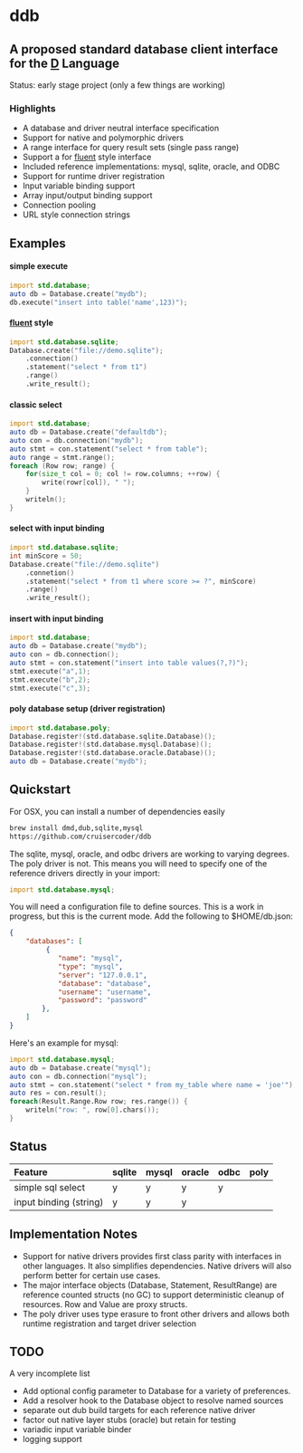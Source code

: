 # ddb
## A proposed standard database client interface for the [D](http://dlang.org) Language

Status: early stage project (only a few things are working)

### Highlights
- A database and driver neutral interface specification
- Support for native and polymorphic drivers
- A range interface for query result sets (single pass range)
- Support a for [fluent](http://en.wikipedia.org/wiki/Fluent_interface) style interface
- Included reference implementations: mysql, sqlite, oracle, and ODBC
- Support for runtime driver registration
- Input variable binding support
- Array input/output binding support
- Connection pooling
- URL style connection strings

## Examples

#### simple execute
```D
import std.database;
auto db = Database.create("mydb");
db.execute("insert into table('name',123)");
```

#### [fluent](http://en.wikipedia.org/wiki/Fluent_interface) style
```D
import std.database.sqlite;
Database.create("file://demo.sqlite");
    .connection()
    .statement("select * from t1")
    .range()
    .write_result();
```

#### classic select
```D
import std.database;
auto db = Database.create("defaultdb");
auto con = db.connection("mydb");
auto stmt = con.statement("select * from table");
auto range = stmt.range();
foreach (Row row; range) {
    for(size_t col = 0; col != row.columns; ++row) {
        write(rowr[col]), " ");
    }
    writeln();
}
```

#### select with input binding
```D
import std.database.sqlite;
int minScore = 50;
Database.create("file://demo.sqlite")
    .connetion()
    .statement("select * from t1 where score >= ?", minScore)
    .range()
    .write_result();
```

#### insert with input binding
```D
import std.database;
auto db = Database.create("mydb");
auto con = db.connection();
auto stmt = con.statement("insert into table values(?,?)");
stmt.execute("a",1);
stmt.execute("b",2);
stmt.execute("c",3);
```

#### poly database setup (driver registration)
```D
import std.database.poly;
Database.register!(std.database.sqlite.Database)();
Database.register!(std.database.mysql.Database)();
Database.register!(std.database.oracle.Database)();
auto db = Database.create("mydb");
```

## Quickstart

For OSX, you can install a number of dependencies easily
```bash
brew install dmd,dub,sqlite,mysql
https://github.com/cruisercoder/ddb
```
The sqlite, mysql, oracle, and odbc drivers are working to varying degrees. The poly driver is not. This means you will need to specify one of the reference drivers directly in your import:
```D
import std.database.mysql;
```

You will need a configuration file to define sources.  This is a work in progress, but this is the current mode. Add the following to $HOME/db.json:

```json
{
    "databases": [
         {
            "name": "mysql",
            "type": "mysql",
            "server": "127.0.0.1",
            "database": "database",
            "username": "username",
            "password": "password"
        },
    ] 
}
```

Here's an example for mysql:
```D
import std.database.mysql;
auto db = Database.create("mysql");
auto con = db.connection("mysql");
auto stmt = con.statement("select * from my_table where name = 'joe'");
auto res = con.result();
foreach(Result.Range.Row row; res.range()) {
    writeln("row: ", row[0].chars());
}
```

## Status

| Feature                 | sqlite | mysql  | oracle | odbc  | poly  |
| :---------------------- | :----- | :----- | :----- | :---- | :---- |
| simple sql select       | y      | y      | y      | y     |       |
| input binding (string)  | y      | y      | y      |       |       |


## Implementation Notes

- Support for native drivers provides first class parity with interfaces in other languages.  It also simplifies dependencies. Native drivers will also perform better for certain use cases.
- The major interface objects (Database, Statement, ResultRange) are reference counted structs (no GC) to support deterministic cleanup of resources. Row and Value are proxy structs.
- The poly driver uses type erasure to front other drivers and allows both runtime registration and target driver selection


## TODO

A very incomplete list

- Add optional config parameter to Database for a variety of preferences. 
- Add a resolver hook to the Database object to resolve named sources
- separate out dub build targets for each reference native driver
- factor out native layer stubs (oracle) but retain for testing
- variadic input variable binder
- logging support
